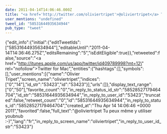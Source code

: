 ```yaml
---
date: 2011-04-14T14:06:46.000Z
title: "<a href='http://twitter.com/oliviertripet'>@oliviertripet</a> Tu peux même y utiliser youbnub :-)″"
user_mentions: "undefined"
tweet_id: "58531644935634944"
pub_type: "tweet"
---
```

{"edit_info":{"initial":{"editTweetIds":["58531644935634944"],"editableUntil":"2011-04-14T14:36:46.275Z","editsRemaining":"5","isEditEligible":true}},"retweeted":false,"source":"<a href=\"http://itunes.apple.com/us/app/twitter/id409789998?mt=12\" rel=\"nofollow\">Twitter for Mac</a>","entities":{"hashtags":[],"symbols":[],"user_mentions":[{"name":"Olivier Tripet","screen_name":"oliviertripet","indices":["0","14"],"id_str":"53423","id":"53423"}],"urls":[]},"display_text_range":["0","50"],"favorite_count":"0","in_reply_to_status_id_str":"58528527179464704","id_str":"58531644935634944","in_reply_to_user_id":"53423","truncated":false,"retweet_count":"0","id":"58531644935634944","in_reply_to_status_id":"58528527179464704","created_at":"Thu Apr 14 14:06:46 +0000 2011","favorited":false,"full_text":"@oliviertripet Tu peux même y utiliser youbnub :-)","lang":"fr","in_reply_to_screen_name":"oliviertripet","in_reply_to_user_id_str":"53423"}
